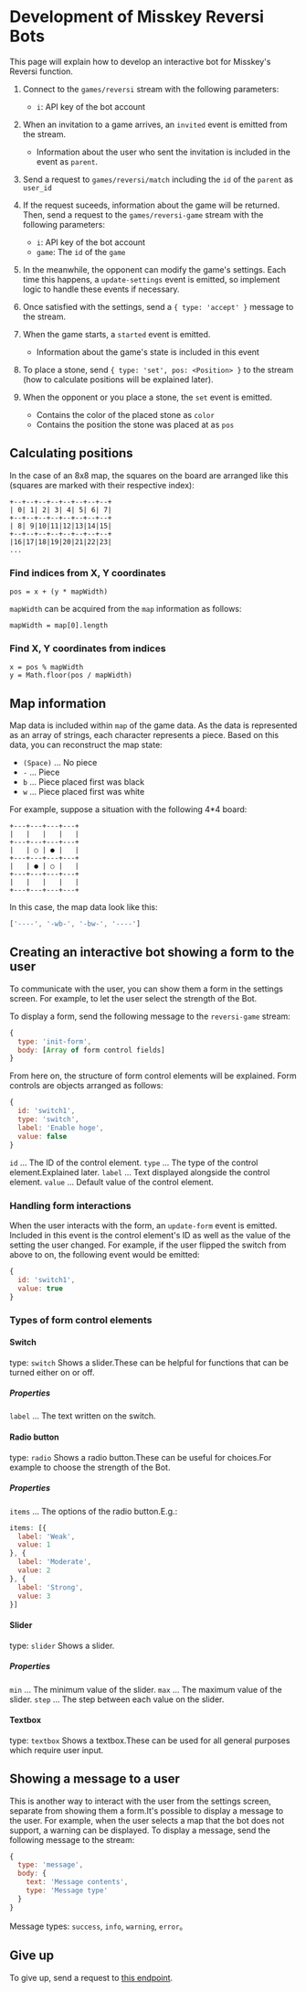 # Development of Misskey Reversi Bots
This page will explain how to develop an interactive bot for Misskey's Reversi function.

1. Connect to the `games/reversi` stream with the following parameters:
    * `i`: API key of the bot account

2. When an invitation to a game arrives, an `invited` event is emitted from the stream.
    * Information about the user who sent the invitation is included in the event as `parent`.

3. Send a request to `games/reversi/match` including the `id` of the `parent` as `user_id`

4. If the request suceeds, information about the game will be returned. Then, send a request to the `games/reversi-game` stream with the following parameters:
    * `i`: API key of the bot account
    * `game`: The `id` of the `game`

5. In the meanwhile, the opponent can modify the game's settings. Each time this happens, a `update-settings` event is emitted, so implement logic to handle these events if necessary.

6. Once satisfied with the settings, send a `{ type: 'accept' }` message to the stream.

7. When the game starts, a `started` event is emitted.
    * Information about the game's state is included in this event

8. To place a stone, send `{ type: 'set', pos: <Position> }` to the stream (how to calculate positions will be explained later).

9. When the opponent or you place a stone, the `set` event is emitted.
    * Contains the color of the placed stone as `color`
    * Contains the position the stone was placed at as `pos`

## Calculating positions
In the case of an 8x8 map, the squares on the board are arranged like this (squares are marked with their respective index):
```
+--+--+--+--+--+--+--+--+
| 0| 1| 2| 3| 4| 5| 6| 7|
+--+--+--+--+--+--+--+--+
| 8| 9|10|11|12|13|14|15|
+--+--+--+--+--+--+--+--+
|16|17|18|19|20|21|22|23|
...
```

### Find indices from X, Y coordinates
```
pos = x + (y * mapWidth)
```
`mapWidth` can be acquired from the `map` information as follows:
```
mapWidth = map[0].length
```

### Find X, Y coordinates from indices
```
x = pos % mapWidth
y = Math.floor(pos / mapWidth)
```

## Map information
Map data is included within `map` of the game data. As the data is represented as an array of strings, each character represents a piece. Based on this data, you can reconstruct the map state:
* `(Space)` ... No piece
* `-` ... Piece
* `b` ... Piece placed first was black
* `w` ... Piece placed first was white

For example, suppose a situation with the following 4*4 board:
```text
+---+---+---+---+
|   |   |   |   |
+---+---+---+---+
|   | ○ | ● |   |
+---+---+---+---+
|   | ● | ○ |   |
+---+---+---+---+
|   |   |   |   |
+---+---+---+---+
```

In this case, the map data look like this:
```javascript
['----', '-wb-', '-bw-', '----']
```

## Creating an interactive bot showing a form to the user
To communicate with the user, you can show them a form in the settings screen. For example, to let the user select the strength of the Bot.

To display a form, send the following message to the `reversi-game` stream:
```javascript
{
  type: 'init-form',
  body: [Array of form control fields]
}
```

From here on, the structure of form control elements will be explained. Form controls are objects arranged as follows:
```javascript
{
  id: 'switch1',
  type: 'switch',
  label: 'Enable hoge',
  value: false
}
```
`id` ... The ID of the control element. `type` ... The type of the control element.Explained later. `label` ... Text displayed alongside the control element. `value` ... Default value of the control element.

### Handling form interactions
When the user interacts with the form, an `update-form` event is emitted. Included in this event is the control element's ID as well as the value of the setting the user changed. For example, if the user flipped the switch from above to on, the following event would be emitted:
```javascript
{
  id: 'switch1',
  value: true
}
```

### Types of form control elements
#### Switch
type: `switch` Shows a slider.These can be helpful for functions that can be turned either on or off.

##### Properties
`label` ... The text written on the switch.

#### Radio button
type: `radio` Shows a radio button.These can be useful for choices.For example to choose the strength of the Bot.

##### Properties
`items` ... The options of the radio button.E.g.:
```javascript
items: [{
  label: 'Weak',
  value: 1
}, {
  label: 'Moderate',
  value: 2
}, {
  label: 'Strong',
  value: 3
}]
```

#### Slider
type: `slider` Shows a slider.

##### Properties
`min` ... The minimum value of the slider. `max` ... The maximum value of the slider. `step` ... The step between each value on the slider.

#### Textbox
type: `textbox` Shows a textbox.These can be used for all general purposes which require user input.

## Showing a message to a user
This is another way to interact with the user from the settings screen, separate from showing them a form.It's possible to display a message to the user. For example, when the user selects a map that the bot does not support, a warning can be displayed. To display a message, send the following message to the stream:
```javascript
{
  type: 'message',
  body: {
    text: 'Message contents',
    type: 'Message type'
  }
}
```
Message types: `success`, `info`, `warning`, `error`。

## Give up
To give up, send a request to <a href="./api/endpoints/games/reversi/games/surrender">this endpoint</a>.
